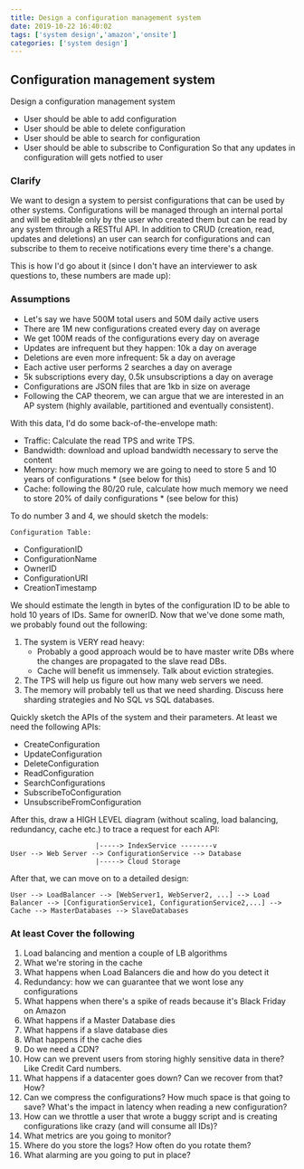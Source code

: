 ```yaml
---
title: Design a configuration management system
date: 2019-10-22 16:40:02
tags: ['system design','amazon','onsite']
categories: ['system design']
---
```


## Configuration management system

Design a configuration management system

- User should be able to add configuration
- User should be able to delete configuration
- User should be able to search for configuration
- User should be able to subscribe to Configuration So that any updates in configuration will gets notfied to user

### Clarify

We want to design a system to persist configurations that can be used by other systems. Configurations will be managed through an internal portal and will be editable only by the user who created them but can be read by any system through a RESTful API. In addition to CRUD (creation, read, updates and deletions) an user can search for configurations and can subscribe to them to receive notifications every time there's a change.

This is how I'd go about it (since I don't have an interviewer to ask questions to, these numbers are made up):

### Assumptions

- Let's say we have 500M total users and 50M daily active users
- There are 1M new configurations created every day on average
- We get 100M reads of the configurations every day on average
- Updates are infrequent but they happen: 10k a day on average
- Deletions are even more infrequent: 5k a day on average
- Each active user performs 2 searches a day on average
- 5k subscriptions every day, 0.5k unsubscriptions a day on average
- Configurations are JSON files that are 1kb in size on average
- Following the CAP theorem, we can argue that we are interested in an AP system (highly available, partitioned and eventually consistent).

With this data, I'd do some back-of-the-envelope math:

- Traffic: Calculate the read TPS and write TPS.
- Bandwidth: download and upload bandwidth necessary to serve the content
- Memory: how much memory we are going to need to store 5 and 10 years of configurations * (see below for this)
- Cache: following the 80/20 rule, calculate how much memory we need to store 20% of daily configurations * (see below for this)

To do number 3 and 4, we should sketch the models:

`Configuration Table:`

- ConfigurationID
- ConfigurationName
- OwnerID
- ConfigurationURI
- CreationTimestamp

We should estimate the length in bytes of the configuration ID to be able to hold 10 years of IDs. Same for ownerID.
Now that we've done some math, we probably found out the following:

1. The system is VERY read heavy:
    - Probably a good approach would be to have master write DBs where the changes are propagated to the slave read DBs.
    - Cache will benefit us immensely. Talk about eviction strategies.
2. The TPS will help us figure out how many web servers we need.
3. The memory will probably tell us that we need sharding. Discuss here sharding strategies and No SQL vs SQL databases.


Quickly sketch the APIs of the system and their parameters. At least we need the following APIs:

- CreateConfiguration
- UpdateConfiguration
- DeleteConfiguration
- ReadConfiguration
- SearchConfigurations
- SubscribeToConfiguration
- UnsubscribeFromConfiguration

After this, draw a HIGH LEVEL diagram (without scaling, load balancing, redundancy, cache etc.) to trace a request for each API:
```
                     |-----> IndexService --------v
User --> Web Server --> ConfigurationService --> Database
                     |-----> Cloud Storage
```

After that, we can move on to a detailed design:
```
User --> LoadBalancer --> [WebServer1, WebServer2, ...] --> Load Balancer --> [ConfigurationService1, ConfigurationService2,...] --> Cache --> MasterDatabases --> SlaveDatabases
```
### At least Cover the following


1. Load balancing and mention a couple of LB algorithms
2. What we're storing in the cache
3. What happens when Load Balancers die and how do you detect it
4. Redundancy: how we can guarantee that we wont lose any configurations
5. What happens when there's a spike of reads because it's Black Friday on Amazon
6. What happens if a Master Database dies
7. What happens if a slave database dies
8. What happens if the cache dies
9. Do we need a CDN?
10. How can we prevent users from storing highly sensitive data in there? Like Credit Card numbers.
11. What happens if a datacenter goes down? Can we recover from that? How?
12. Can we compress the configurations? How much space is that going to save? What's the impact in latency when reading a new configuration?
13. How can we throttle a user that wrote a buggy script and is creating configurations like crazy (and will consume all IDs)?
14. What metrics are you going to monitor?
15. Where do you store the logs? How often do you rotate them?
16. What alarming are you going to put in place?

